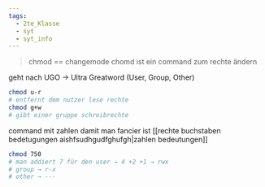 ```yaml
---
tags:
  - 2te_Klasse
  - syt
  - syt_info
---
```

> chmod == changemode
> chomd ist ein command zum rechte ändern

geht nach UGO → Ultra Greatword (User, Group, Other)

```sh
chmod u-r 
# entfernt dem nutzer lese rechte
chmod g+w 
# gibt einer gruppe schreibrechte
```
command mit zahlen damit man fancier ist [[rechte buchstaben bedetugungen aishfsudhgudfghufgh|zahlen bedeutungen]]
```sh
chmod 750
# man addiert 7 für den user → 4 +2 +1 → rwx
# group → r-x
# other → ---
```